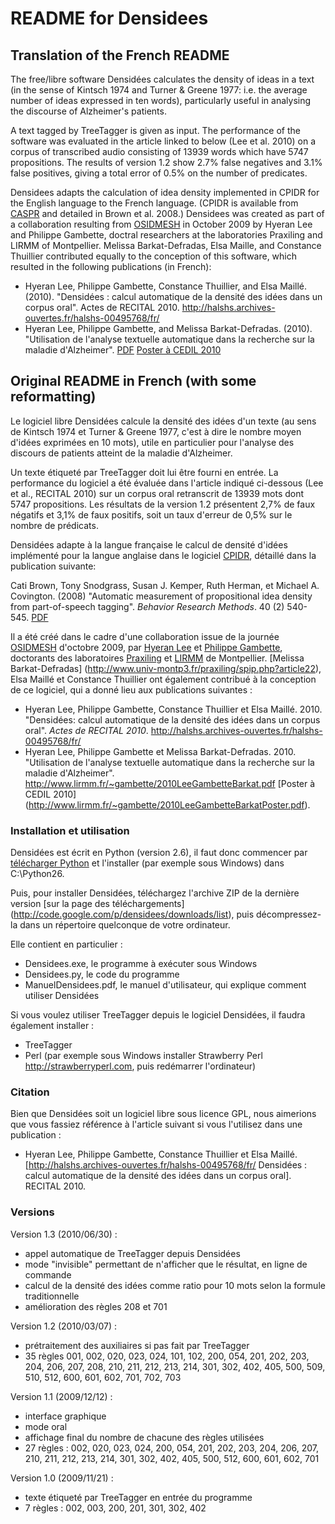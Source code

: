 README for Densidees
====================

Translation of the French README
--------------------------------

The free/libre software Densidées calculates the density of ideas in a 
text (in the sense of Kintsch 1974 and Turner & Greene 1977: i.e. the 
average number of ideas expressed in ten words), particularly useful
in analysing the discourse of Alzheimer's patients.

A text tagged by TreeTagger is given as input. The performance of the 
software was evaluated in the article linked to below (Lee et al. 2010)
on a corpus of transcribed audio consisting of 13939 words which have
5747 propositions. The results of version 1.2 show 2.7% false negatives
and 3.1% false positives, giving a total error of 0.5% on the number 
of predicates.

Densidees adapts the calculation of idea density implemented in CPIDR 
for the English language to the French language. (CPIDR is available 
from [CASPR](http://www.ai.uga.edu/caspr/) and detailed in Brown et al.
 2008.) Densidees was created as part of a collaboration resulting from 
[OSIDMESH](http://www.lirmm.fr/~semindoc/Osidmesh.html) in October 2009
by Hyeran Lee and Philippe Gambette, doctral researchers at the 
laboratories Praxiling and LIRMM of Montpellier. Melissa 
Barkat-Defradas, Elsa Maille, and Constance Thuillier contributed 
equally to the conception of this software, which resulted in the 
following publications (in French):

 * Hyeran Lee, Philippe Gambette, Constance Thuillier, and Elsa Maillé.
   (2010). "Densidées : calcul automatique de la densité des idées dans 
   un corpus oral". Actes de RECITAL 2010. 
   http://halshs.archives-ouvertes.fr/halshs-00495768/fr/
 * Hyeran Lee, Philippe Gambette, and Melissa Barkat-Defradas. (2010). 
   "Utilisation de l'analyse textuelle automatique dans la recherche 
   sur la maladie d'Alzheimer". 
   [PDF](http://www.lirmm.fr/~gambette/2010LeeGambetteBarkat.pdf)
   [Poster à CEDIL 2010](http://www.lirmm.fr/~gambette/2010LeeGambetteBarkatPoster.pdf)


Original README in French (with some reformatting)
-------------------------
Le logiciel libre Densidées calcule la densité des idées d'un texte (au
sens de Kintsch 1974 et Turner & Greene 1977, c'est à dire le nombre 
moyen d'idées exprimées en 10 mots), utile en particulier pour 
l'analyse des discours de patients atteint de la maladie d'Alzheimer.

Un texte étiqueté par TreeTagger doit lui être fourni en entrée. La
performance du logiciel a été évaluée dans l'article indiqué 
ci-dessous (Lee et al., RECITAL 2010) sur un corpus oral retranscrit 
de 13939 mots dont 5747 propositions. Les résultats de la version 1.2 
présentent 2,7% de faux négatifs et 3,1% de faux positifs, soit un taux 
d'erreur de 0,5% sur le nombre de prédicats.

Densidées adapte à la langue française le calcul de densité d'idées 
implémenté pour la langue anglaise dans le logiciel 
[CPIDR](http://www.ai.uga.edu/caspr/), détaillé dans la publication 
suivante:

Cati Brown, Tony Snodgrass, Susan J. Kemper, Ruth Herman, et Michael 
A. Covington. (2008) "Automatic measurement of propositional idea 
density from part-of-speech tagging". _Behavior Research Methods_. 
40 (2) 540-545. 
[PDF](http://www.ai.uga.edu/caspr/BrownSnodgrassKemperHermanCovington2008.pdf)

Il a été créé dans le cadre d'une collaboration issue de la journée 
[OSIDMESH](http://www.lirmm.fr/~semindoc/Osidmesh.html) d'octobre 2009,
par [Hyeran Lee](http://www.univ-montp3.fr/praxiling/spip.php?article229) 
et [Philippe Gambette](http://www.lirmm.fr/~gambette), doctorants des 
laboratoires [Praxiling](http://www.univ-montp3.fr/praxiling/) et 
[LIRMM](http://www.lirmm.fr) de Montpellier. [Melissa Barkat-Defradas]
(http://www.univ-montp3.fr/praxiling/spip.php?article22), Elsa Maillé 
et Constance Thuillier ont également contribué à la conception de ce 
logiciel, qui a donné lieu aux publications suivantes :

 * Hyeran Lee, Philippe Gambette, Constance Thuillier et Elsa Maillé. 
   2010. "Densidées: calcul automatique de la densité des idées dans 
   un corpus oral". _Actes de RECITAL 2010_. 
   http://halshs.archives-ouvertes.fr/halshs-00495768/fr/
 * Hyeran Lee, Philippe Gambette et Melissa Barkat-Defradas. 2010. 
   "Utilisation de l'analyse textuelle automatique dans la recherche 
   sur la maladie d'Alzheimer". 
   http://www.lirmm.fr/~gambette/2010LeeGambetteBarkat.pdf
   [Poster à CEDIL 2010]
   (http://www.lirmm.fr/~gambette/2010LeeGambetteBarkatPoster.pdf).


### Installation et utilisation

Densidées est écrit en Python (version 2.6), il faut donc commencer par
[télécharger Python](http://www.python.org/download/releases/2.6/ ) et 
l'installer (par exemple sous Windows) dans C:\Python26.

Puis, pour installer Densidées, téléchargez l'archive ZIP de la dernière 
version [sur la page des téléchargements]
(http://code.google.com/p/densidees/downloads/list), puis 
décompressez-la dans un répertoire quelconque de votre ordinateur.

Elle contient en particulier :
 * Densidees.exe, le programme à exécuter sous Windows
 * Densidees.py, le code du programme
 * ManuelDensidees.pdf, le manuel d'utilisateur, qui explique comment 
   utiliser Densidées

Si vous voulez utiliser TreeTagger depuis le logiciel Densidées, il 
faudra également installer :
 * TreeTagger
 * Perl (par exemple sous Windows installer Strawberry Perl 
 http://strawberryperl.com, puis redémarrer l'ordinateur)


### Citation

Bien que Densidées soit un logiciel libre sous licence GPL, nous aimerions que vous fassiez référence à l'article suivant si vous l'utilisez dans une publication :
 * Hyeran Lee, Philippe Gambette, Constance Thuillier et Elsa Maillé. [http://halshs.archives-ouvertes.fr/halshs-00495768/fr/ Densidées : calcul automatique de la densité des idées dans un corpus oral]. RECITAL 2010.


### Versions

Version 1.3 (2010/06/30) :
 * appel automatique de TreeTagger depuis Densidées
 * mode "invisible" permettant de n'afficher que le résultat, en ligne 
   de commande
 * calcul de la densité des idées comme ratio pour 10 mots selon la 
   formule traditionnelle
 * amélioration des règles 208 et 701

Version 1.2 (2010/03/07) :
 * prétraitement des auxiliaires si pas fait par TreeTagger
 * 35 règles 001, 002, 020, 023, 024, 101, 102, 200, 054, 201, 202, 
   203, 204, 206, 207, 208, 210, 211, 212, 213, 214, 301, 302, 402, 
   405, 500, 509, 510, 512, 600, 601, 602, 701, 702, 703

Version 1.1 (2009/12/12) :
 * interface graphique
 * mode oral
 * affichage final du nombre de chacune des règles utilisées
 * 27 règles : 002, 020, 023, 024, 200, 054, 201, 202, 203, 204, 206, 
   207, 210, 211, 212, 213, 214, 301, 302, 402, 405, 500, 512, 600, 
   601, 602, 701
 
Version 1.0 (2009/11/21) :
 * texte étiqueté par TreeTagger en entrée du programme
 * 7 règles : 002, 003, 200, 201, 301, 302, 402

